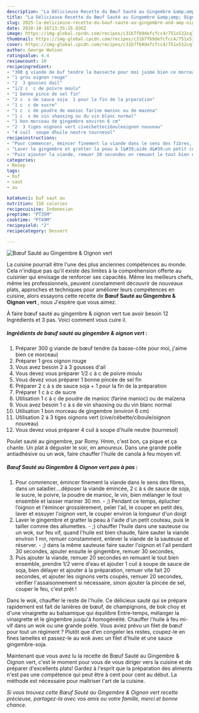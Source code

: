 ```yaml
---
description: "La Délicieuse Recette du Bœuf Sauté au Gingembre &amp;amp; Oignon vert"
title: "La Délicieuse Recette du Bœuf Sauté au Gingembre &amp;amp; Oignon vert"
slug: 2025-la-delicieuse-recette-du-bouf-saute-au-gingembre-and-amp-oignon-vert
date: 2020-10-16T13:35:15.836Z
image: https://img-global.cpcdn.com/recipes/c31b7fb9defcfcc4/751x532cq70/boeuf-saute-au-gingembre-oignon-vert-photo-principale-de-la-recette.jpg
thumbnail: https://img-global.cpcdn.com/recipes/c31b7fb9defcfcc4/751x532cq70/boeuf-saute-au-gingembre-oignon-vert-photo-principale-de-la-recette.jpg
cover: https://img-global.cpcdn.com/recipes/c31b7fb9defcfcc4/751x532cq70/boeuf-saute-au-gingembre-oignon-vert-photo-principale-de-la-recette.jpg
author: George Watson
ratingvalue: 4.4
reviewcount: 10
recipeingredient:
- "300 g viande de buf tendre la bassecte pour moi jaime bien ce morceau"
- "1 gros oignon rouge"
- "2  3 gousses dail"
- "1/2 c  c de poivre moulu"
- "1 bonne pince de sel fin"
- "2 c  s de sauce soja  1 pour la fin de la prparation"
- "1 c  c de sucre"
- "1 c  c de poudre de manioc farine manioc ou de mazena"
- "1 c  s de vin shaoxing ou du vin blanc normal"
- "1 bon morceau de gingembre environ 6 cm"
- "2  3 tiges oignons vert civecbettecibouleoignon nouveau"
- "4 cuil  soupe dhuile neutre tournesol"
recipeinstructions:
- "Pour commencer, émincer finement la viande dans le sens des fibres, dans un saladier....déposer la viande émincée, 2 c à s de sauce de soja, le sucre, le poivre, la poudre de manioc, le vin, bien mélanger le tout ensemble et laisser mariner 30 mn. ;) Pendant ce temps, éplucher l’oignon et l&#39;émincer grossièrement, peler l&#39;ail, le couper en petit dés, laver et essuyer l&#39;oignon vert, le couper environ la longueur d&#39;un doigt"
- "Laver le gingembre et gratter la peau à l&#39;aide d&#39;un petit couteau, puis le tailler comme des allumettes.  ;) chauffer l&#39;huile dans une sauteuse ou un wok, sur feu vif, quand l&#39;huile est bien chaude, faire sauter la viande environ 1 mn, remuer constamment, enlever la viande de la sauteuse et réserver. ;) dans la même sauteuse faire sauter l&#39;oignon et l&#39;ail pendant 30 secondes, ajouter ensuite le gingembre, remuer 30 secondes,"
- "Puis ajouter la viande, remuer 20 secondes en remuant le tout bien ensemble, prendre 1/2 verre d&#39;eau et ajouter 1 cuil à soupe de sauce de soja, bien délayer et ajouter à la préparation, remuer vite fait 20 secondes, et ajouter les oignons verts coupés, remuer 20 secondes, vérifier l&#39;assaisonnement si nécessaire, sinon ajouter la pincée de sel, couper le feu, c&#39;est prêt !"
categories:
- Resep
tags:
- buf
- saut
- au

katakunci: buf saut au 
nutrition: 150 calories
recipecuisine: Indonesian
preptime: "PT35M"
cooktime: "PT49M"
recipeyield: "2"
recipecategory: Dessert

---
```



![Bœuf Sauté au Gingembre &amp; Oignon vert](https://img-global.cpcdn.com/recipes/c31b7fb9defcfcc4/751x532cq70/boeuf-saute-au-gingembre-oignon-vert-photo-principale-de-la-recette.jpg)

La cuisine pourrait être l'une des plus anciennes compétences au monde. Cela n'indique pas qu'il existe des limites à la compréhension offerte au cuisinier qui envisage de renforcer ses capacités. Même les meilleurs chefs, même les professionnels, peuvent constamment découvrir de nouveaux plats, approches et techniques pour améliorer leurs compétences en cuisine, alors essayons cette recette de <strong> Bœuf Sauté au Gingembre &amp; Oignon vert </strong>, nous J'espère que vous aimez.

<!--inarticleads1-->

À faire bœuf sauté au gingembre &amp; oignon vert tue avoir besoin 12 Ingrédients et 3 pas. Voici comment vous cuire il.

##### Ingrédients de bœuf sauté au gingembre &amp; oignon vert :

1. Préparer 300 g viande de bœuf tendre (la basse-côte pour moi, j&#39;aime bien ce morceau)
1. Préparer 1 gros oignon rouge
1. Vous avez besoin 2 à 3 gousses d&#39;ail
1. Vous devez vous préparer 1/2 c à c de poivre moulu
1. Vous devez vous préparer 1 bonne pincée de sel fin
1. Préparer 2 c à s de sauce soja + 1 pour la fin de la préparation
1. Préparer 1 c à c de sucre
1. Utilisation 1 c à c de poudre de manioc (farine manioc) ou de maïzena
1. Vous avez besoin 1 c à s de vin shaoxing ou du vin blanc normal
1. Utilisation 1 bon morceau de gingembre (environ 6 cm)
1. Utilisation 2 à 3 tiges oignons vert (cive/cébette/ciboule/oignon nouveau)
1. Vous devez vous préparer 4 cuil à soupe d&#39;huile neutre (tournesol)


Poulet sauté au gingembre, par Romy. Hmm, c&#39;est bon, ça pique et ça chante. Un plat à déguster le soir, en amoureux. Dans une grande poêle antiadhésive ou un wok, faire chauffer l&#39;huile de canola à feu moyen vif. 

<!--inarticleads2-->

##### Bœuf Sauté au Gingembre &amp; Oignon vert pas à pas :

1. Pour commencer, émincer finement la viande dans le sens des fibres, dans un saladier....déposer la viande émincée, 2 c à s de sauce de soja, le sucre, le poivre, la poudre de manioc, le vin, bien mélanger le tout ensemble et laisser mariner 30 mn. - ;) Pendant ce temps, éplucher l’oignon et l&#39;émincer grossièrement, peler l&#39;ail, le couper en petit dés, laver et essuyer l&#39;oignon vert, le couper environ la longueur d&#39;un doigt
1. Laver le gingembre et gratter la peau à l&#39;aide d&#39;un petit couteau, puis le tailler comme des allumettes.  - ;) chauffer l&#39;huile dans une sauteuse ou un wok, sur feu vif, quand l&#39;huile est bien chaude, faire sauter la viande environ 1 mn, remuer constamment, enlever la viande de la sauteuse et réserver. - ;) dans la même sauteuse faire sauter l&#39;oignon et l&#39;ail pendant 30 secondes, ajouter ensuite le gingembre, remuer 30 secondes,
1. Puis ajouter la viande, remuer 20 secondes en remuant le tout bien ensemble, prendre 1/2 verre d&#39;eau et ajouter 1 cuil à soupe de sauce de soja, bien délayer et ajouter à la préparation, remuer vite fait 20 secondes, et ajouter les oignons verts coupés, remuer 20 secondes, vérifier l&#39;assaisonnement si nécessaire, sinon ajouter la pincée de sel, couper le feu, c&#39;est prêt !


Dans le wok, chauffer le reste de l&#39;huile. Ce délicieux sauté qui se prépare rapidement est fait de lanières de bœuf, de champignons, de bok choy et d&#39;une vinaigrette au balsamique qui équilibre Entre-temps, mélanger la vinaigrette et le gingembre jusqu&#39;à homogénéité. Chauffer l&#39;huile à feu mi-vif dans un wok ou une grande poêle. Vous aviez prévu un filet de bœuf pour tout un régiment ? Plutôt que d&#39;en congeler les restes, coupez-le en fines lamelles et passez-le au wok avec un filet d&#39;huile et une sauce gingembre-soja. 

<!--inarticleads1-->

<p>
Maintenant que vous avez lu la recette de Bœuf Sauté au Gingembre &amp; Oignon vert, c'est le moment pour vous de vous diriger vers la cuisine et de préparer d'excellents plats! Gardez à l'esprit que la préparation des aliments n'est pas une compétence qui peut être à cent pour cent au début. La méthode est nécessaire pour maîtriser l'art de la cuisine.
</p>

<p>
<i>Si vous trouvez cette Bœuf Sauté au Gingembre &amp; Oignon vert recette précieuse, partagez-la avec vos amis ou votre famille, merci et bonne chance.</i>
</p>

